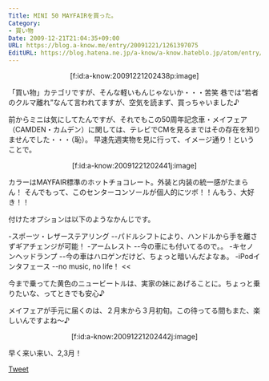 ```yaml
---
Title: MINI 50 MAYFAIRを買った。
Category:
- 買い物
Date: 2009-12-21T21:04:35+09:00
URL: https://blog.a-know.me/entry/20091221/1261397075
EditURL: https://blog.hatena.ne.jp/a-know/a-know.hateblo.jp/atom/entry/12921228815727979911
---
```


<div align=center>[f:id:a-know:20091221202438p:image]</div>

「買い物」カテゴリですが、そんな軽いもんじゃないか・・・苦笑
巷では“若者のクルマ離れ”なんて言われてますが、空気を読まず、買っちゃいました♪

前からミニは気にしてたんですが、それでもこの50周年記念車・メイフェア（CAMDEN・カムデン）に関しては、テレビでCMを見るまではその存在を知りませんでした・・・（恥）。
早速先週実物を見に行って、イメージ通り！ということで。


<div align=center>[f:id:a-know:20091221202441j:image]</div>


カラーはMAYFAIR標準のホットチョコレート。外装と内装の統一感がたまらん！
そんでもって、このセンターコンソールが個人的にツボ！！んもう、大好き！！


付けたオプションは以下のようなかんじです。

>>
-スポーツ・レザーステアリング
--パドルシフトにより、ハンドルから手を離さずギアチェンジが可能！
-アームレスト
--今の車にも付いてるので。。
-キセノンヘッドランプ
--今の車はハロゲンだけど、ちょっと暗いんだよなぁ。
-iPodインタフェース
--no music, no life！
<<



今まで乗ってた黄色のニュービートルは、実家の妹にあげることに。ちょっと乗りたいな、ってときでも安心♪

メイフェアが手元に届くのは、２月末から３月初旬。この待ってる間もまた、楽しいんですよね〜♪


<div align=center>[f:id:a-know:20091221202442j:image]</div>


早く来い来い、2,3月！



<a href="http://twitter.com/share" class="twitter-share-button" data-count="horizontal" data-via="a_know" data-related="CDiT_info" data-lang="ja">Tweet</a><script type="text/javascript" src="//platform.twitter.com/widgets.js"></script>


<script src="https://moshi-moshi.moshimo.works/moshimoshi/a_know_blog/20091221-1261397075?title=MINI%2050%20MAYFAIR%E3%82%92%E8%B2%B7%E3%81%A3%E3%81%9F%E3%80%82"></script>
